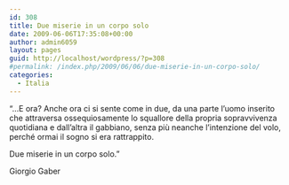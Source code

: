 ```yaml
---
id: 308
title: Due miserie in un corpo solo
date: 2009-06-06T17:35:08+00:00
author: admin6059
layout: pages
guid: http://localhost/wordpress/?p=308
#permalink: /index.php/2009/06/06/due-miserie-in-un-corpo-solo/
categories:
  - Italia
---
```

&#8220;&#8230;E ora? Anche ora ci si sente come in due, da una parte l’uomo inserito che attraversa ossequiosamente lo squallore della propria sopravvivenza quotidiana e dall’altra il gabbiano, senza più neanche l’intenzione del volo, perché ormai il sogno si era rattrappito.
  
Due miserie in un corpo solo.&#8221;

Giorgio Gaber